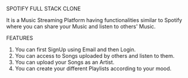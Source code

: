 SPOTIFY FULL STACK CLONE

It is a Music Streaming Platform having functionalities similar to Spotify where you can share your Music and listen to others' Music.

FEATURES
1. You can first SignUp using Email and then Login.
2. You can access to Songs uploaded by others and listen to them.
3. You can upload your Songs as an Artist.
4. You can create your different Playlists according to your mood.
